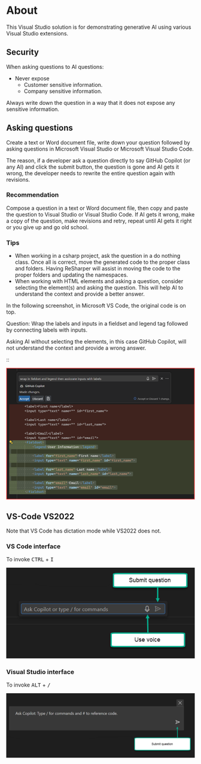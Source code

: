 # About

This Visual Studio solution is for demonstrating generative AI using various Visual Studio extensions.

## Security

When asking questions to AI questions:

- Never expose 
    - Customer sensitive information.
    - Company sensitive information.

Always write down the question in a way that it does not expose any sensitive information. 

## Asking questions

Create a text or Word document file, write down your question followed by asking questions in Microsoft Visual Studio or Microsoft Visual Studio Code. 

The reason, if a developer ask a question directly to say GitHub Copilot (or any AI) and click the submit button, the question is gone and AI gets it wrong, the developer needs to rewrite the entire question again with revisions.

### Recommendation

Compose a question in a text or Word document file, then copy and paste the question to Visual Studio or Visual Studio Code. If AI gets it wrong, make a copy of the question, make revisions and retry, repeat until AI gets it right or you give up and go old school.

### Tips

- When working in a csharp project, ask the question in a do nothing class. Once all is correct, move the generated code to the proper class and folders. Having ReSharper will assist in moving the code to the proper folders and updating the namespaces.
- When working with HTML elements and asking a question, consider selecting the element(s) and asking the question. This will help AI to understand the context and provide a better answer.

In the following screenshot, in Microsoft VS Code, the original code is on top.

Question: Wrap the labels and inputs in a fieldset and legend tag followed by connecting labels with inputs.

Asking AI without selecting the elements, in this case GitHub Copilot, will not understand the context and provide a wrong answer.

::

![Figure1](assets/Figure1.png)

## VS-Code VS2022

Note that VS Code has dictation mode while VS2022 does not.

### VS Code interface

To invoke <kbd>CTRL</kbd> + <kbd>I</kbd>

![s](assets/figure2.png)


### Visual Studio interface


To invoke <kbd>ALT</kbd> + <kbd>/</kbd>

![s](assets/figure3.png)


